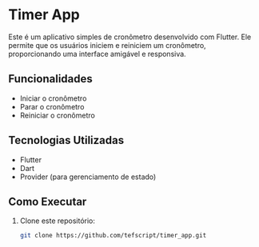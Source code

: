 # Timer App

Este é um aplicativo simples de cronômetro desenvolvido com Flutter. Ele permite que os usuários iniciem e reiniciem um cronômetro, proporcionando uma interface amigável e responsiva.

## Funcionalidades

- Iniciar o cronômetro
- Parar o cronômetro
- Reiniciar o cronômetro

## Tecnologias Utilizadas

- Flutter
- Dart
- Provider (para gerenciamento de estado)

## Como Executar

1. Clone este repositório:
   ```bash
   git clone https://github.com/tefscript/timer_app.git
